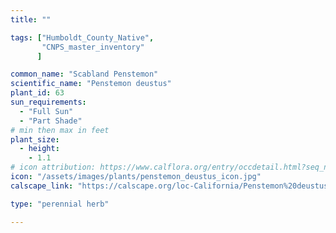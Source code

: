 ```yaml
---
title: ""

tags: ["Humboldt_County_Native",
       "CNPS_master_inventory"
      ]

common_name: "Scabland Penstemon"
scientific_name: "Penstemon deustus"
plant_id: 63
sun_requirements:
  - "Full Sun"
  - "Part Shade"
# min then max in feet
plant_size:
  - height: 
    - 1.1
# icon attribution: https://www.calflora.org/entry/occdetail.html?seq_num=mg41297 
icon: "/assets/images/plants/penstemon_deustus_icon.jpg"
calscape_link: "https://calscape.org/loc-California/Penstemon%20deustus(%20)"

type: "perennial herb"

---
```


